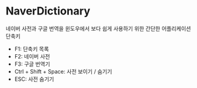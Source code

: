 # NaverDictionary
네이버 사전과 구글 번역을 윈도우에서 보다 쉽게 사용하기 위한 간단한 어플리케이션
단축키
 - F1: 단축키 목록
 - F2: 네이버 사전
 - F3: 구글 번역기
 - Ctrl + Shift + Space: 사전 보이기 / 숨기기
 - ESC:  사전 숨기기
